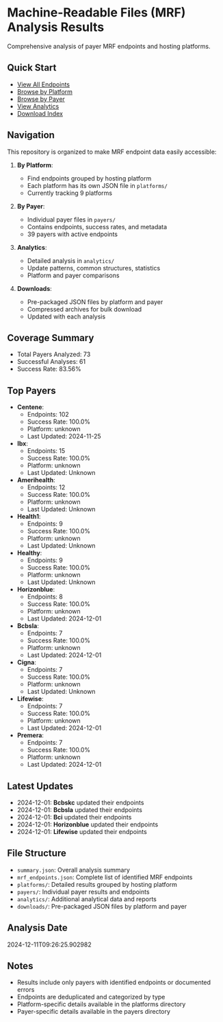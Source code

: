 # Machine-Readable Files (MRF) Analysis Results

Comprehensive analysis of payer MRF endpoints and hosting platforms.

## Quick Start
- [View All Endpoints](mrf_endpoints.json)
- [Browse by Platform](platforms/)
- [Browse by Payer](payers/)
- [View Analytics](analytics/overview.json)
- [Download Index](index.json)

## Navigation
This repository is organized to make MRF endpoint data easily accessible:

1. **By Platform**: 
   - Find endpoints grouped by hosting platform
   - Each platform has its own JSON file in `platforms/`
   - Currently tracking 9 platforms

2. **By Payer**:
   - Individual payer files in `payers/`
   - Contains endpoints, success rates, and metadata
   - 39 payers with active endpoints

3. **Analytics**:
   - Detailed analysis in `analytics/`
   - Update patterns, common structures, statistics
   - Platform and payer comparisons

4. **Downloads**:
   - Pre-packaged JSON files by platform and payer
   - Compressed archives for bulk download
   - Updated with each analysis

## Coverage Summary
- Total Payers Analyzed: 73
- Successful Analyses: 61
- Success Rate: 83.56%

## Top Payers
- **Centene**:
  - Endpoints: 102
  - Success Rate: 100.0%
  - Platform: unknown
  - Last Updated: 2024-11-25
- **Ibx**:
  - Endpoints: 15
  - Success Rate: 100.0%
  - Platform: unknown
  - Last Updated: Unknown
- **Amerihealth**:
  - Endpoints: 12
  - Success Rate: 100.0%
  - Platform: unknown
  - Last Updated: Unknown
- **Health1**:
  - Endpoints: 9
  - Success Rate: 100.0%
  - Platform: unknown
  - Last Updated: Unknown
- **Healthy**:
  - Endpoints: 9
  - Success Rate: 100.0%
  - Platform: unknown
  - Last Updated: Unknown
- **Horizonblue**:
  - Endpoints: 8
  - Success Rate: 100.0%
  - Platform: unknown
  - Last Updated: 2024-12-01
- **Bcbsla**:
  - Endpoints: 7
  - Success Rate: 100.0%
  - Platform: unknown
  - Last Updated: 2024-12-01
- **Cigna**:
  - Endpoints: 7
  - Success Rate: 100.0%
  - Platform: unknown
  - Last Updated: Unknown
- **Lifewise**:
  - Endpoints: 7
  - Success Rate: 100.0%
  - Platform: unknown
  - Last Updated: 2024-12-01
- **Premera**:
  - Endpoints: 7
  - Success Rate: 100.0%
  - Platform: unknown
  - Last Updated: 2024-12-01

## Latest Updates
- 2024-12-01: **Bcbskc** updated their endpoints
- 2024-12-01: **Bcbsla** updated their endpoints
- 2024-12-01: **Bci** updated their endpoints
- 2024-12-01: **Horizonblue** updated their endpoints
- 2024-12-01: **Lifewise** updated their endpoints

## File Structure
- `summary.json`: Overall analysis summary
- `mrf_endpoints.json`: Complete list of identified MRF endpoints
- `platforms/`: Detailed results grouped by hosting platform
- `payers/`: Individual payer results and endpoints
- `analytics/`: Additional analytical data and reports
- `downloads/`: Pre-packaged JSON files by platform and payer

## Analysis Date
2024-12-11T09:26:25.902982

## Notes
- Results include only payers with identified endpoints or documented errors
- Endpoints are deduplicated and categorized by type
- Platform-specific details available in the platforms directory
- Payer-specific details available in the payers directory
